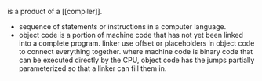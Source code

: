  is a product of a [[compiler]].
 - sequence of statements or instructions in a computer language.
 - object code is a portion of machine code that has not yet been linked into a complete program.
 linker use offset or placeholders in object code to connect everything together.
 where machine code is binary code that can be executed directly by the CPU, object code has the jumps partially parameterized so that a linker can fill them in.